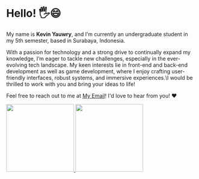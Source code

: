 # Hello! 🖐️😄

My name is **Kevin Yauwry**, and I’m currently an undergraduate student in my 5th semester, based in Surabaya, Indonesia.

With a passion for technology and a strong drive to continually expand my knowledge, I’m eager to tackle new challenges, 
especially in the ever-evolving tech landscape. My keen interests lie in front-end and back-end development as well as game development, 
where I enjoy crafting user-friendly interfaces, robust systems, and immersive experiences.\I would be thrilled to work with you and bring your ideas to life!

Feel free to reach out to me at [My Email](mailto:kevinyauwri01@gmail.com)! I'd love to hear from you! ❤️

<p align="left">
<a href="https://github.com/penuliscode">
  <img height="180em" src="https://github-readme-stats-eight-theta.vercel.app/api?username=penuliscode&show_icons=true&theme=algolia&include_all_commits=true&count_private=true"/>
  <img height="180em" src="https://github-readme-stats-eight-theta.vercel.app/api/top-langs/?username=penuliscode&layout=compact&theme=algolia"/>
</a>
</p>
